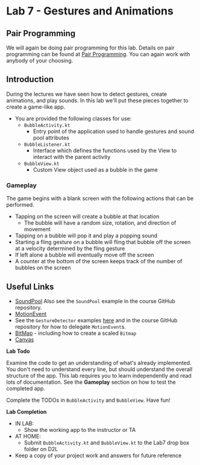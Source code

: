 # Lab 7 - Gestures and Animations

## Pair Programming

We will again be doing pair programming for this lab.  Details on pair programming can be found at [Pair Programming](../../docs/PAIR_PROGRAMMING.md).  You can again work with anybody of your choosing.

## Introduction
During the lectures we have seen how to detect gestures, create animations, and play sounds. In this lab we'll put these pieces together to create a game-like app.

* You are provided the following classes for use:
    * `BubbleActivity.kt`
      * Entry point of the application used to handle gestures and sound pool attributes
    * `BubbleListener.kt`
      * Interface which defines the functions used by the View to interact with the parent activity
    * `BubbleView.kt`
      * Custom View object used as a bubble in the game

### Gameplay
The game begins with a blank screen with the following actions that can be performed.

* Tapping on the screen will create a bubble at that location
  * The bubble will have a random size, rotation, and direction of movement
* Tapping on a bubble will pop it and play a popping sound
* Starting a fling gesture on a bubble will fling that bubble off the screen at a velocity determined by the fling gesture
* If left alone a bubble will eventually move off the screen
* A counter at the bottom of the screen keeps track of the number of bubbles on the screen

## Useful Links

* [SoundPool](http://developer.android.com/reference/android/media/SoundPool.html)
Also see the `SoundPool` example in the course GitHub repository.
* [MotionEvent](http://developer.android.com/reference/android/view/MotionEvent.html)
* See the `GestureDetector` examples [here](http://developer.android.com/training/gestures/detector.html) and in the course GitHub repository for how to delegate `MotionEvent`s.
* [BitMap](http://developer.android.com/reference/android/graphics/Bitmap.html) - including how to create a scaled `Bitmap`
* [Canvas](http://developer.android.com/reference/android/graphics/Canvas.html)


**Lab Todo**

Examine the code to get an understanding of what's already implemented. You don't need to understand every line, but should understand the overall structure of the app.  This lab requires you to learn independently and read lots of documentation. See the __Gameplay__ section on how to test the completed app.

Complete the TODOs in `BubbleActivity` and `BubbleView`.  Have fun!

**Lab Completion**

* IN LAB: 
  * Show the working app to the instructor or TA
* AT HOME: 
  * Submit `BubbleActivity.kt` and `BubbleView.kt` to the Lab7 drop box folder on D2L 
* Keep a copy of your project work and answers for future reference
